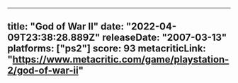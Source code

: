 
---
title: "God of War II"
date: "2022-04-09T23:38:28.889Z"
releaseDate: "2007-03-13"
platforms: ["ps2"]
score: 93
metacriticLink: "https://www.metacritic.com/game/playstation-2/god-of-war-ii"
---

